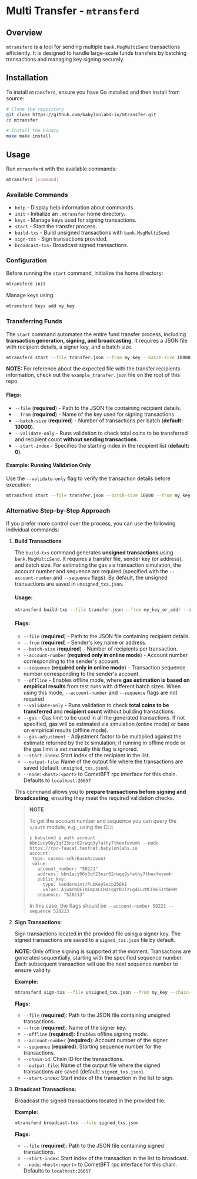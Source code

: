 # Multi Transfer - `mtransferd`

## Overview

`mtransferd` is a tool for sending multiple `bank.MsgMultiSend` transactions efficiently.
It is designed to handle large-scale funds transfers by batching transactions and managing key signing securely.

## Installation

To install `mtransferd`, ensure you have Go installed and then install from source:

```sh
# Clone the repository
git clone https://github.com/babylonlabs-io/mtransfer.git
cd mtransfer

# Install the binary
make make install
```

## Usage

Run `mtransferd` with the available commands:

```sh
mtransferd [command]
```

### Available Commands

- `help` - Display help information about commands.
- `init` - Initialize an `.mtransfer` home directory.
- `keys` - Manage keys used for signing transactions.
- `start` - Start the transfer process.
- `build-txs` - Build unsigned transactions with `bank.MsgMultiSend`.
- `sign-txs` - Sign transactions provided.
- `broadcast-txs`- Broadcast signed transactions.

### Configuration

Before running the `start` command, initialize the home directory:

```sh
mtransferd init
```

Manage keys using:

```sh
mtransferd keys add my_key
```

### Transferring Funds

The `start` command automates the entire fund transfer process, including **transaction generation, signing, and broadcasting**. It requires a JSON file with recipient details, a signer key, and a batch size.

```sh
mtransferd start --file transfer.json --from my_key --batch-size 10000
```

**NOTE:** For reference about the expected file with the transfer recipients information,
check out the `example_transfer.json` file on the root of this repo.

#### Flags:

- `--file` (**required**) - Path to the JSON file containing recipient details.
- `--from` (**required**) - Name of the key used for signing transactions.
- `--batch-size` (**required**) - Number of transactions per batch (**default: 10000**).
- `--validate-only` - Runs validation to check total coins to be transferred and recipient count **without sending transactions**.
- `--start-index` - Specifies the starting index in the recipient list (**default: 0**).

#### Example: Running Validation Only

Use the `--validate-only` flag to verify the transaction details before execution:

```sh
mtransferd start --file transfer.json --batch-size 10000 --from my_key --validate-only
```

### **Alternative Step-by-Step Approach**

If you prefer more control over the process, you can use the following individual commands:

1. **Build Transactions**

   The `build-txs` command generates **unsigned transactions** using `bank.MsgMultiSend`.
   It requires a transfer file, sender key (or address), and batch size.
   For estimating the gas via transaction simulation, the account number and sequence
   are required (specified with the `--account-number` and `--sequence` flags).
   By default, the unsigned transactions are saved in `unsigned_txs.json`.

   #### Usage:

   ```sh
   mtransferd build-txs --file transfer.json --from my_key_or_addr --batch-size 10000 --sequence 1 --account-number 1
   ```

   #### Flags:

   - `--file` (**required**) - Path to the JSON file containing recipient details.
   - `--from` (**required**) - Sender's key name or address.
   - `--batch-size` (**required**) - Number of recipients per transaction.
   - `--account-number` (**required only in online mode**) - Account number corresponding to the sender's account.
   - `--sequence` (**required only in online mode**) - Transaction sequence number corresponding to the sender's account.
   - `--offline` - Enables offline mode, where **gas estimation is based on empirical results** from test runs with different batch sizes. When using this mode, `--account-number` and `--sequence` flags are not required
   - `--validate-only` - Runs validation to check **total coins to be transferred** and **recipient count** without building transactions.
   - `--gas` - Gas limit to be used in all the generated transactions. If not specified, gas will be estimated via simulation (online mode) or base on empirical results (offline mode).
   - `--gas-adjustment` - Adjustment factor to be multiplied against the estimate returned by the tx simulation; if running in offline mode or the gas limit is set manually this flag is ignored.
   - `--start-index`: Start index of the recipient in the list.
   - `--output-file`: Name of the output file where the transactions are saved (default: `unsigned_txs.json`).
   - `--node`: `<host>:<port>` to CometBFT rpc interface for this chain. Defaults to `localhost:26657`

   This command allows you to **prepare transactions before signing and broadcasting**, ensuring they meet the required validation checks.

   > **NOTE**
   >
   > To get the account number and sequence you can query the `x/auth` module,
   > e.g., using the CLI:
   >
   > ```
   > ❯ babylond q auth account bbn1acy96y3qf23nzr02rwqq9yfathy7thexfwvumh --node https://rpc-faucet.testnet.babylonlabs.io
   > account:
   >  type: cosmos-sdk/BaseAccount
   >  value:
   >    account_number: "50221"
   >    address: bbn1acy96y3qf23nzr02rwqq9yfathy7thexfwvumh
   >    public_key:
   >      type: tendermint/PubKeySecp256k1
   >      value: AjwmrNQEImImpaCCH4cqqYB1TzLg4kucMCFm6S1tbHHW
   >    sequence: "528213"
   > ```
   >
   > In this case, the flags should be `--account-number 50221 --sequence 528213`

2. **Sign Transactions:**

   Sign transactions located in the provided file using a signer key. The signed transactions are saved to a `signed_txs.json` file by default.

   **NOTE:** Only offline signing is supported at the moment. Transactions are generated sequentially, starting with the specified sequence number. Each subsequent transaction will use the next sequence number to ensure validity.

   **Example:**

   ```sh
   mtransferd sign-txs --file unsigned_txs.json --from my_key --chain-id bbn-test-1 --offline --account-number 1 --sequence 2
   ```

   **Flags:**

   - `--file` (**required**): Path to the JSON file containing unsigned transactions.
   - `--from` (**required**): Name of the signer key.
   - `--offline` (**required**): Enables offline signing mode.
   - `--account-number` (**required**): Account number of the signer.
   - `--sequence` (**required**): Starting sequence number for the transactions.
   - `--chain-id`: Chain ID for the transactions.
   - `--output-file`: Name of the output file where the signed transactions are saved (default: `signed_txs.json`).
   - `--start-index`: Start index of the transaction in the list to sign.

3. **Broadcast Transactions:**

   Broadcast the signed transactions located in the provided file.

   **Example:**

   ```sh
   mtransferd broadcast-txs --file signed_txs.json
   ```

   **Flags:**

   - `--file` (**required**): Path to the JSON file containing signed transactions.
   - `--start-index`: Start index of the transaction in the list to broadcast.
   - `--node`: `<host>:<port>` to CometBFT rpc interface for this chain. Defaults to `localhost:26657`
